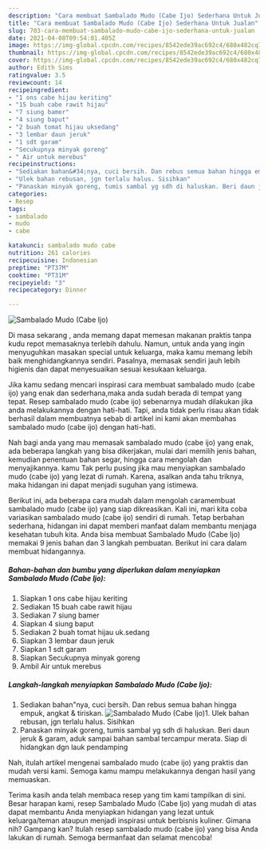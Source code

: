 ```yaml
---
description: "Cara membuat Sambalado Mudo (Cabe Ijo) Sederhana Untuk Jualan"
title: "Cara membuat Sambalado Mudo (Cabe Ijo) Sederhana Untuk Jualan"
slug: 703-cara-membuat-sambalado-mudo-cabe-ijo-sederhana-untuk-jualan
date: 2021-04-08T09:54:01.405Z
image: https://img-global.cpcdn.com/recipes/8542ede39ac692c4/680x482cq70/sambalado-mudo-cabe-ijo-foto-resep-utama.jpg
thumbnail: https://img-global.cpcdn.com/recipes/8542ede39ac692c4/680x482cq70/sambalado-mudo-cabe-ijo-foto-resep-utama.jpg
cover: https://img-global.cpcdn.com/recipes/8542ede39ac692c4/680x482cq70/sambalado-mudo-cabe-ijo-foto-resep-utama.jpg
author: Edith Sims
ratingvalue: 3.5
reviewcount: 14
recipeingredient:
- "1 ons cabe hijau keriting"
- "15 buah cabe rawit hijau"
- "7 siung bamer"
- "4 siung baput"
- "2 buah tomat hijau uksedang"
- "3 lembar daun jeruk"
- "1 sdt garam"
- "Secukupnya minyak goreng"
- " Air untuk merebus"
recipeinstructions:
- "Sediakan bahan&#34;nya, cuci bersih. Dan rebus semua bahan hingga empuk, angkat &amp; tiriskan."
- "Ulek bahan rebusan, jgn terlalu halus. Sisihkan"
- "Panaskan minyak goreng, tumis sambal yg sdh di haluskan. Beri daun jeruk &amp; garam, aduk sampai bahan sambal tercampur merata. Siap di hidangkan dgn lauk pendamping"
categories:
- Resep
tags:
- sambalado
- mudo
- cabe

katakunci: sambalado mudo cabe 
nutrition: 261 calories
recipecuisine: Indonesian
preptime: "PT37M"
cooktime: "PT31M"
recipeyield: "3"
recipecategory: Dinner

---
```



![Sambalado Mudo (Cabe Ijo)](https://img-global.cpcdn.com/recipes/8542ede39ac692c4/680x482cq70/sambalado-mudo-cabe-ijo-foto-resep-utama.jpg)

Di masa  sekarang , anda memang dapat memesan makanan praktis tanpa kudu repot memasaknya terlebih dahulu. Namun, untuk anda yang ingin menyuguhkan masakan special untuk keluarga, maka kamu memang lebih baik menghidangkannya sendiri. Pasalnya, memasak sendiri jauh lebih higienis dan dapat menyesuaikan sesuai kesukaan keluarga.

Jika kamu sedang mencari inspirasi cara membuat sambalado mudo (cabe ijo) yang enak dan sederhana,maka anda sudah berada di tempat yang tepat. Resep sambalado mudo (cabe ijo)  sebenarnya mudah dilakukan jika anda melakukannya dengan hati-hati. Tapi, anda tidak perlu risau akan tidak berhasil dalam membuatnya 
sebab di artikel ini kami akan membahas sambalado mudo (cabe ijo) dengan hati-hati.  



Nah bagi anda yang mau memasak sambalado mudo (cabe ijo) yang enak, ada beberapa langkah yang bisa dikerjakan, mulai dari memilih jenis bahan, kemudian penentuan bahan segar, hingga cara mengolah dan menyajikannya. kamu Tak perlu pusing jika mau menyiapkan sambalado mudo (cabe ijo) yang lezat di rumah. Karena, asalkan anda  tahu triknya, maka hidangan ini dapat menjadi suguhan yang istimewa.

Berikut ini, ada beberapa cara mudah dalam mengolah caramembuat sambalado mudo (cabe ijo) yang siap dikreasikan. Kali ini, mari kita coba variasikan sambalado mudo (cabe ijo) sendiri di rumah. Tetap berbahan sederhana, hidangan ini dapat memberi manfaat dalam membantu menjaga kesehatan tubuh kita. Anda bisa membuat Sambalado Mudo (Cabe Ijo) memakai 9 jenis bahan dan 3 langkah pembuatan. Berikut ini cara dalam membuat hidangannya.

<!--inarticleads1-->

##### Bahan-bahan dan bumbu yang diperlukan dalam menyiapkan Sambalado Mudo (Cabe Ijo):

1. Siapkan 1 ons cabe hijau keriting
1. Sediakan 15 buah cabe rawit hijau
1. Sediakan 7 siung bamer
1. Siapkan 4 siung baput
1. Sediakan 2 buah tomat hijau uk.sedang
1. Siapkan 3 lembar daun jeruk
1. Siapkan 1 sdt garam
1. Siapkan Secukupnya minyak goreng
1. Ambil  Air untuk merebus




<!--inarticleads2-->

##### Langkah-langkah menyiapkan Sambalado Mudo (Cabe Ijo):

1. Sediakan bahan&#34;nya, cuci bersih. Dan rebus semua bahan hingga empuk, angkat &amp; tiriskan.
<img src="https://img-global.cpcdn.com/steps/7369d7f49aad4b98/160x128cq70/sambalado-mudo-cabe-ijo-langkah-memasak-1-foto.jpg" alt="Sambalado Mudo (Cabe Ijo)">1. Ulek bahan rebusan, jgn terlalu halus. Sisihkan
1. Panaskan minyak goreng, tumis sambal yg sdh di haluskan. Beri daun jeruk &amp; garam, aduk sampai bahan sambal tercampur merata. Siap di hidangkan dgn lauk pendamping




Nah, itulah artikel mengenai  sambalado mudo (cabe ijo)  yang praktis dan mudah versi kami. Semoga kamu mampu melakukannya dengan hasil yang memuaskan. 

Terima kasih anda telah membaca resep yang tim kami tampilkan di sini. Besar harapan kami, resep  Sambalado Mudo (Cabe Ijo) yang mudah di atas dapat membantu Anda menyiapkan hidangan yang lezat untuk keluarga/teman ataupun menjadi inspirasi untuk berbisnis kuliner. Gimana nih? Gampang kan? Itulah resep sambalado mudo (cabe ijo) yang bisa Anda lakukan di rumah. Semoga bermanfaat dan selamat mencoba!


